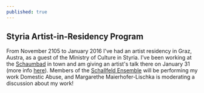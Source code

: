 ```yaml
---
published: true
---
```



## Styria Artist-in-Residency Program

From November 2105 to January 2016 I've had an artist residency in Graz, Austra, as a guest of the Ministry of Culture in Styria.  I've been working at the [Schaumbad](http://web455.webbox333.server-home.org/) in town and am giving an artist's talk there on January 31 (more info [here](http://web455.webbox333.server-home.org/index.php?pageid=3&l=1&sid=255)).  Members of the [Schallfeld Ensemble](http://www.schallfeldensemble.com/) will be performing my work Domestic Abuse, and Margarethe Maierhofer-Lischka is moderating a discussion about my work!
